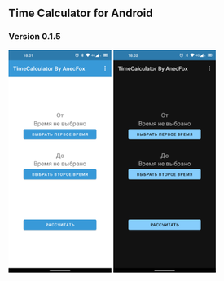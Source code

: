 ## Time Calculator for Android

### Version 0.1.5

<img src="Screenshot_Light.png" width="40%" />
<img src="Screenshot_Dark.png" width="40%" />